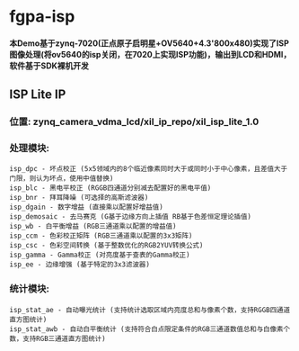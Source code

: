 # fgpa-isp
#### 本Demo基于zynq-7020(正点原子启明星+OV5640+4.3'800x480)实现了ISP图像处理(将ov5640的isp关闭，在7020上实现ISP功能)，输出到LCD和HDMI，软件基于SDK裸机开发

## ISP Lite IP
### 位置: zynq_camera_vdma_lcd/xil_ip_repo/xil_isp_lite_1.0
### 处理模块:
    isp_dpc - 坏点校正 (5x5领域内的8个临近像素同时大于或同时小于中心像素，且差值大于门限，则认为坏点，使用中值替换)
    isp_blc - 黑电平校正 (RGGB四通道分别减去配置好的黑电平值)
    isp_bnr - 拜耳降噪 (可选择的高斯滤波器)
    isp_dgain - 数字增益 (直接乘以配置好增益值)
    isp_demosaic - 去马赛克 (G基于边缘方向上插值 RB基于色差恒定理论插值)
    isp_wb - 白平衡增益 (RGB三通道乘以配置的增益值)
    isp_ccm - 色彩校正矩阵 (RGB三通道乘以配置的3x3矩阵)
    isp_csc - 色彩空间转换 (基于整数优化的RGB2YUV转换公式)
    isp_gamma - Gamma校正 (对亮度基于查表的Gamma校正)
    isp_ee - 边缘增强 (基于特定的3x3滤波器)
### 统计模块:
    isp_stat_ae - 自动曝光统计 (支持统计选取区域内亮度总和与像素个数，支持RGGB四通道直方图统计)
    isp_stat_awb - 自动白平衡统计 (支持符合白点限定条件的RGB三通道数值总和与白像素个数，支持RGB三通道直方图统计)
